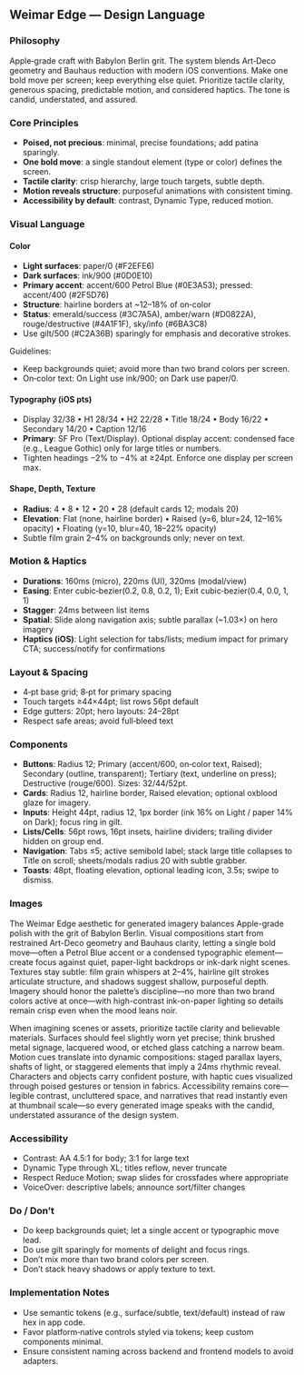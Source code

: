 ## Weimar Edge — Design Language

### Philosophy

Apple‑grade craft with Babylon Berlin grit. The system blends Art‑Deco geometry and Bauhaus reduction with modern iOS conventions. Make one bold move per screen; keep everything else quiet. Prioritize tactile clarity, generous spacing, predictable motion, and considered haptics. The tone is candid, understated, and assured.

### Core Principles

- **Poised, not precious**: minimal, precise foundations; add patina sparingly.
- **One bold move**: a single standout element (type or color) defines the screen.
- **Tactile clarity**: crisp hierarchy, large touch targets, subtle depth.
- **Motion reveals structure**: purposeful animations with consistent timing.
- **Accessibility by default**: contrast, Dynamic Type, reduced motion.

### Visual Language

#### Color

- **Light surfaces**: paper/0 (#F2EFE6)
- **Dark surfaces**: ink/900 (#0D0E10)
- **Primary accent**: accent/600 Petrol Blue (#0E3A53); pressed: accent/400 (#2F5D76)
- **Structure**: hairline borders at ~12–18% of on‑color
- **Status**: emerald/success (#3C7A5A), amber/warn (#D0822A), rouge/destructive (#4A1F1F), sky/info (#6BA3C8)
- Use gilt/500 (#C2A36B) sparingly for emphasis and decorative strokes.

Guidelines:
- Keep backgrounds quiet; avoid more than two brand colors per screen.
- On‑color text: On Light use ink/900; on Dark use paper/0.

#### Typography (iOS pts)

- Display 32/38 • H1 28/34 • H2 22/28 • Title 18/24 • Body 16/22 • Secondary 14/20 • Caption 12/16
- **Primary**: SF Pro (Text/Display). Optional display accent: condensed face (e.g., League Gothic) only for large titles or numbers.
- Tighten headings −2% to −4% at ≥24pt. Enforce one display per screen max.

#### Shape, Depth, Texture

- **Radius**: 4 • 8 • 12 • 20 • 28 (default cards 12; modals 20)
- **Elevation**: Flat (none, hairline border) • Raised (y=6, blur=24, 12–16% opacity) • Floating (y=10, blur=40, 18–22% opacity)
- Subtle film grain 2–4% on backgrounds only; never on text.

### Motion & Haptics

- **Durations**: 160ms (micro), 220ms (UI), 320ms (modal/view)
- **Easing**: Enter cubic‑bezier(0.2, 0.8, 0.2, 1); Exit cubic‑bezier(0.4, 0.0, 1, 1)
- **Stagger**: 24ms between list items
- **Spatial**: Slide along navigation axis; subtle parallax (~1.03×) on hero imagery
- **Haptics (iOS)**: Light selection for tabs/lists; medium impact for primary CTA; success/notify for confirmations

### Layout & Spacing

- 4‑pt base grid; 8‑pt for primary spacing
- Touch targets ≥44×44pt; list rows 56pt default
- Edge gutters: 20pt; hero layouts: 24–28pt
- Respect safe areas; avoid full‑bleed text

### Components

- **Buttons**: Radius 12; Primary (accent/600, on‑color text, Raised); Secondary (outline, transparent); Tertiary (text, underline on press); Destructive (rouge/600). Sizes: 32/44/52pt.
- **Cards**: Radius 12, hairline border, Raised elevation; optional oxblood glaze for imagery.
- **Inputs**: Height 44pt, radius 12, 1px border (ink 16% on Light / paper 14% on Dark); focus ring in gilt.
- **Lists/Cells**: 56pt rows, 16pt insets, hairline dividers; trailing divider hidden on group end.
- **Navigation**: Tabs ≤5; active semibold label; stack large title collapses to Title on scroll; sheets/modals radius 20 with subtle grabber.
- **Toasts**: 48pt, floating elevation, optional leading icon, 3.5s; swipe to dismiss.

### Images

The Weimar Edge aesthetic for generated imagery balances Apple-grade polish with the grit of Babylon Berlin. Visual compositions start from restrained Art-Deco geometry and Bauhaus clarity, letting a single bold move—often a Petrol Blue accent or a condensed typographic element—create focus against quiet, paper-light backdrops or ink-dark night scenes. Textures stay subtle: film grain whispers at 2–4%, hairline gilt strokes articulate structure, and shadows suggest shallow, purposeful depth. Imagery should honor the palette’s discipline—no more than two brand colors active at once—with high-contrast ink-on-paper lighting so details remain crisp even when the mood leans noir.

When imagining scenes or assets, prioritize tactile clarity and believable materials. Surfaces should feel slightly worn yet precise; think brushed metal signage, lacquered wood, or etched glass catching a narrow beam. Motion cues translate into dynamic compositions: staged parallax layers, shafts of light, or staggered elements that imply a 24ms rhythmic reveal. Characters and objects carry confident posture, with haptic cues visualized through poised gestures or tension in fabrics. Accessibility remains core—legible contrast, uncluttered space, and narratives that read instantly even at thumbnail scale—so every generated image speaks with the candid, understated assurance of the design system.


### Accessibility

- Contrast: AA 4.5:1 for body; 3:1 for large text
- Dynamic Type through XL; titles reflow, never truncate
- Respect Reduce Motion; swap slides for crossfades where appropriate
- VoiceOver: descriptive labels; announce sort/filter changes

### Do / Don’t

- Do keep backgrounds quiet; let a single accent or typographic move lead.
- Do use gilt sparingly for moments of delight and focus rings.
- Don’t mix more than two brand colors per screen.
- Don’t stack heavy shadows or apply texture to text.

### Implementation Notes

- Use semantic tokens (e.g., surface/subtle, text/default) instead of raw hex in app code.
- Favor platform‑native controls styled via tokens; keep custom components minimal.
- Ensure consistent naming across backend and frontend models to avoid adapters.
